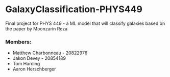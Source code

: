 # GalaxyClassification-PHYS449
 Final project for PHYS 449 - a ML model that will classify galaxies based on the paper by Moonzarin Reza
 
### Members:
- Matthew Charbonneau - 20822976
- Jakon Devey - 20854189
- Tom Harding
- Aaron Herschberger
